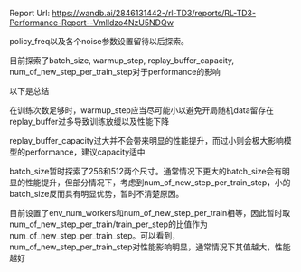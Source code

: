 Report Url: https://wandb.ai/2846131442-/rl-TD3/reports/RL-TD3-Performance-Report--Vmlldzo4NzU5NDQw

policy_freq以及各个noise参数设置留待以后探索。

目前探索了batch_size, warmup_step, replay_buffer_capacity, num_of_new_step_per_train_step对于performance的影响

以下是总结

在训练次数足够时，warmup_step应当尽可能小以避免开局随机data留存在replay_buffer过多导致训练放缓以及性能下降

replay_buffer_capacity过大并不会带来明显的性能提升，而过小则会极大影响模型的performance，建议capacity适中

batch_size暂时探索了256和512两个尺寸。通常情况下更大的batch_size会有明显的性能提升，但部分情况下，考虑到num_of_new_step_per_train_step，小的batch_size反而具有明显优势，暂时不清楚原因。

目前设置了env_num_workers和num_of_new_step_per_train相等，因此暂时取num_of_new_step_per_train/train_per_step的比值作为num_of_new_step_per_train_step。可以看到，num_of_new_step_per_train_step对性能影响明显，通常情况下其值越大，性能越好
